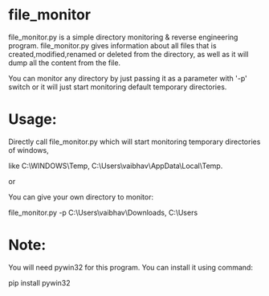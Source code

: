 # file_monitor

file_monitor.py is a simple directory monitoring & reverse engineering program. file_monitor.py gives information about all files that is created,modified,renamed or deleted from the directory, as well as it will dump all the content from the file.

You can monitor any directory by just passing it as a parameter with '-p' switch or it will just start monitoring default temporary directories.

# Usage:
Directly call file_monitor.py which will start monitoring temporary directories of windows, 

like C:\WINDOWS\Temp, C:\Users\vaibhav\AppData\Local\Temp.

or 

You can give your own directory to monitor:

file_monitor.py  -p  C:\Users\vaibhav\Downloads, C:\Users
# Note:
You will need pywin32 for this program. You can install it using command:

pip install pywin32
